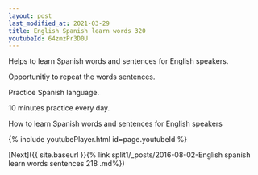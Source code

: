 ```yaml
---
layout: post
last_modified_at: 2021-03-29
title: English Spanish learn words 320 
youtubeId: 64zmzPr3D0U
---
```

 
 
Helps to learn Spanish words and sentences for English speakers.

Opportunitiy to repeat the words sentences. 

Practice Spanish language. 
 
10 minutes practice every day. 
 
How to learn Spanish words and sentences for English speakers 
 
{% include youtubePlayer.html id=page.youtubeId %}
 
 
[Next]({{ site.baseurl }}{% link  split1/_posts/2016-08-02-English spanish learn words sentences 218 .md%})
 
